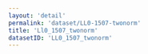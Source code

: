 ```yaml
---
layout: 'detail'
permalink: 'dataset/LL0-1507-twonorm'
title: 'Ll0_1507_twonorm'
datasetID: 'LL0_1507_twonorm'
---
```

